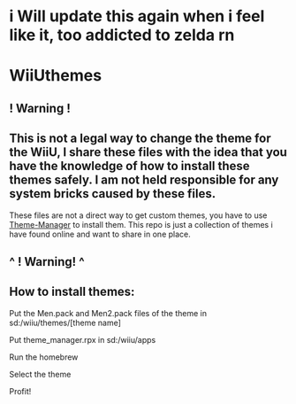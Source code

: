 # i Will update this again when i feel like it, too addicted to zelda rn

# WiiUthemes
## ! Warning ! 
## This is not a legal way to change the theme for the WiiU, I share these files with the idea that you have the knowledge of how to install these themes safely. I am not held responsible for any system bricks caused by these files.
These files are not a direct way to get custom themes, you have to use [Theme-Manager](https://github.com/Xpl0itU/theme-manager) to install them.
This repo is just a collection of themes i have found online and want to share in one place.
## ^ ! Warning! ^

## How to install themes:
Put the Men.pack and Men2.pack files of the theme in sd:/wiiu/themes/[theme name]

Put theme_manager.rpx in sd:/wiiu/apps

Run the homebrew

Select the theme

Profit!
